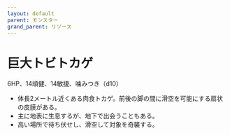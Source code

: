 ```yaml
---
layout: default
parent: モンスター
grand_parent: リソース
---
```


# 巨大トビトカゲ

6HP、14頑健、14敏捷、噛みつき（d10）

- 体長2メートル近くある肉食トカゲ。前後の脚の間に滑空を可能にする扇状の皮膜がある。
- 主に地表に生息するが、地下で出会うこともある。
- 高い場所で待ち伏せし、滑空して対象を奇襲する。
